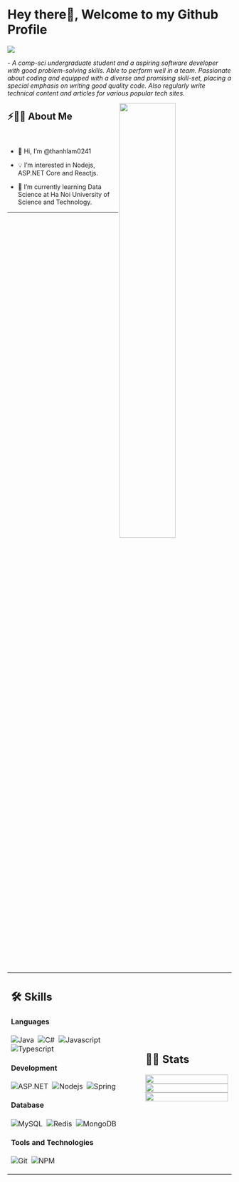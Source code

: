 # Hey there👋, Welcome to my Github Profile

<img src="https://readme-typing-svg.herokuapp.com?font=Architects+Daughter&color=22EBF7&size=25&center=false&lines=hey!+its+Kaustav;Full+stack+web+developer...;Data+Science+Enthusiast...;Tech+Blogger...;Active+Open+Source+Contributor..."/>
 
 <p>- <i>A comp-sci undergraduate student and a aspiring software developer with good problem-solving skills. Able to perform well in a team. Passionate about coding and equipped with a diverse and promising skill-set, placing a special emphasis on writing good quality code. Also regularly write technical content and articles for various popular tech sites.</i></p>


<img src="https://user-images.githubusercontent.com/89788120/167628634-549d2bdd-609e-4275-85af-1e1974da64ca.gif" width="50%" align="right" />

## ⚡🙋‍♂️ About Me

</br>

- 👋 Hi, I’m @thanhlam0241

- 💡 I’m interested in Nodejs, ASP.NET Core and Reactjs.

- 📖 I’m currently learning Data Science at Ha Noi University of Science and Technology.
<!-- - ❄️ I’m looking to collaborate on ...Open Source Projects.
- 📫 How to reach me ...gkaustav57@gmail.com. -->

<hr>

</br>

<table width="100%" >
 <tr>
    <td width="60%">
     
## 🛠️ Skills

#### Languages

![Java](https://img.shields.io/badge/Java-ED8B00?style=for-the-badge&logo=openjdk&logoColor=white)&nbsp;
![C#](https://img.shields.io/badge/C%23-239120?style=for-the-badge&logo=c-sharp&logoColor=white)&nbsp;
![Javascript](https://img.shields.io/badge/JavaScript-323330?style=for-the-badge&logo=javascript&logoColor=F7DF1E)&nbsp;
![Typescript](https://img.shields.io/badge/TypeScript-007ACC?style=for-the-badge&logo=typescript&logoColor=white)


#### Development
![ASP.NET](https://img.shields.io/badge/.NET-5C2D91?style=for-the-badge&logo=.net&logoColor=white)&nbsp;
![Nodejs](https://img.shields.io/badge/Node.js-43853D?style=for-the-badge&logo=node.js&logoColor=white)&nbsp;
![Spring](https://img.shields.io/badge/Spring-6DB33F?style=for-the-badge&logo=spring&logoColor=white)    


#### Database

![MySQL](https://img.shields.io/badge/MySQL-00000F?style=for-the-badge&logo=mysql&logoColor=white)&nbsp;
![Redis](https://img.shields.io/badge/redis-%23DD0031.svg?&style=for-the-badge&logo=redis&logoColor=white)&nbsp;
![MongoDB](https://img.shields.io/badge/MongoDB-4EA94B?style=for-the-badge&logo=mongodb&logoColor=white)

#### Tools and Technologies


<!-- ![Linux](https://img.shields.io/badge/Linux-05122A?style=flat&logo=linux&logoColor=white)&nbsp; -->
![Git](https://img.shields.io/badge/-Git-05122A?style=flat&logo=git)&nbsp;
![NPM](https://img.shields.io/badge/npm-CB3837?style=flat&logo=npm&logoColor=white)&nbsp;
<!-- ![VIM](https://img.shields.io/badge/VIM-%2311AB00.svg?&style=flat&logo=vim&logoColor=white)&nbsp;
![AWS](https://img.shields.io/badge/Amazon_AWS-232F3E?style=flat&logo=amazon-aws&logoColor=white)&nbsp;
![Fast API](https://img.shields.io/badge/fastapi-109989?style=flat&logo=FASTAPI&logoColor=white) -->

<!-- ![PyPI](https://img.shields.io/badge/pypi-3775A9?style=flat&logo=pypi&logoColor=white)&nbsp; -->

     
</td>
    <td>
  
## 📄📜 Stats

<!-- [![Megaheart's GitHub stats](https://github-readme-stats.vercel.app/api?username=megaheart&theme=noctis_minimus&show_icons=true&count_private=true&hide=issues)](https://github.com/megaheart)
[![Top Langs](https://github-readme-stats.vercel.app/api/top-langs/?username=megaheart&layout=compact&theme=noctis_minimus&langs_count=10&hide=html,css,scss,makefile,shell,vim%20snippet)](https://github.com/megaheart) -->
     
<p align="center">
  <img width="100%" src="https://github-readme-stats.vercel.app/api?username=thanhlam0241&theme=noctis_minimus&show_icons=true&count_private=true&hide=issues" />
 </br>
  
  <img width="100%" src="https://github-readme-streak-stats.herokuapp.com/?user=thanhlam0241"/>
 </br>
  <img width="100%" src="https://github-readme-stats.vercel.app/api/top-langs/?username=thanhlam0241" />
</p>
     
  </td>
 </tr>
</table>


<!--
#### Cloud Infrastructures

![Firebase](https://img.shields.io/badge/firebase-%23ED7A00.svg?style=flat&logo=firebase&logoColor=white)&nbsp;
![AWS](https://img.shields.io/badge/Amazon_AWS-232F3E?style=flat&logo=amazon-aws&logoColor=white)&nbsp;
![Google Cloud](https://img.shields.io/badge/Google_Cloud-4285F4?style=flat&logo=google-cloud&logoColor=white)&nbsp;
![Heroku](https://img.shields.io/badge/Heroku-430098?style=flat&logo=heroku&logoColor=white)&nbsp;


#### Environments

![Jupyter](https://img.shields.io/badge/Jupyter-F37626.svg?&style=flat&logo=Jupyter&logoColor=white)&nbsp;
![Conda](https://img.shields.io/badge/conda-342B029.svg?&style=flat&logo=anaconda&logoColor=white)&nbsp;
![Spyder](https://img.shields.io/badge/Spyder%20Ide-FF0000?style=flat&logo=spyder%20ide&logoColor=white)&nbsp;
![PyCharm](https://img.shields.io/badge/PyCharm-000000.svg?&style=flate&logo=PyCharm&logoColor=white)&nbsp;
![Replit](https://img.shields.io/badge/replit-667881?style=flat&logo=replit&logoColor=white)&nbsp;
![R Studio](https://img.shields.io/badge/RStudio-75AADB?style=flat&logo=RStudio&logoColor=white)&nbsp;
![VS Code](https://img.shields.io/badge/Visual_Studio_Code-0078D4?style=flat&logo=visual%20studio%20code&logoColor=white)&nbsp;
-->


<br />

